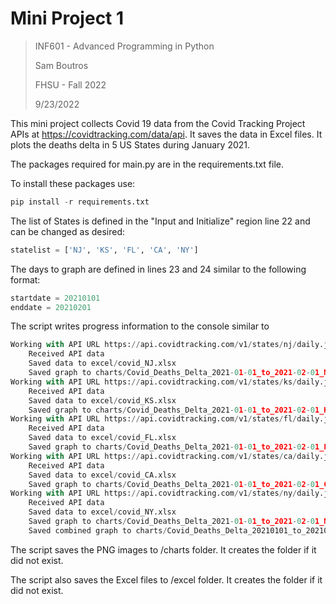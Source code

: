 # Mini Project 1
>INF601 - Advanced Programming in Python
> 
>Sam Boutros
> 
>FHSU - Fall 2022
>
>9/23/2022
> 
This mini project collects Covid 19 data from the Covid Tracking Project APIs at https://covidtracking.com/data/api. It saves the data in Excel files. It plots the deaths delta in 5 US States during January 2021. 

The packages required for main.py are in the requirements.txt file.

To install these packages use:
```python
pip install -r requirements.txt
```
The list of States is defined in the "Input and Initialize" region line 22 and can be changed as desired:
```python
statelist = ['NJ', 'KS', 'FL', 'CA', 'NY']
```
The days to graph are defined in lines 23 and 24 similar to the following format:
```python
startdate = 20210101
enddate = 20210201
```
The script writes progress information to the console similar to
```python
Working with API URL https://api.covidtracking.com/v1/states/nj/daily.json
    Received API data
    Saved data to excel/covid_NJ.xlsx
    Saved graph to charts/Covid_Deaths_Delta_2021-01-01_to_2021-02-01_NJ.png
Working with API URL https://api.covidtracking.com/v1/states/ks/daily.json
    Received API data
    Saved data to excel/covid_KS.xlsx
    Saved graph to charts/Covid_Deaths_Delta_2021-01-01_to_2021-02-01_KS.png
Working with API URL https://api.covidtracking.com/v1/states/fl/daily.json
    Received API data
    Saved data to excel/covid_FL.xlsx
    Saved graph to charts/Covid_Deaths_Delta_2021-01-01_to_2021-02-01_FL.png
Working with API URL https://api.covidtracking.com/v1/states/ca/daily.json
    Received API data
    Saved data to excel/covid_CA.xlsx
    Saved graph to charts/Covid_Deaths_Delta_2021-01-01_to_2021-02-01_CA.png
Working with API URL https://api.covidtracking.com/v1/states/ny/daily.json
    Received API data
    Saved data to excel/covid_NY.xlsx
    Saved graph to charts/Covid_Deaths_Delta_2021-01-01_to_2021-02-01_NY.png
    Saved combined graph to charts/Covid_Deaths_Delta_20210101_to_20210201_5States.png
```

The script saves the PNG images to /charts folder. It creates the folder if it did not exist. 

The script also saves the Excel files to /excel folder. It creates the folder if it did not exist. 
